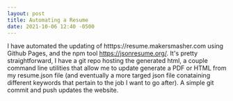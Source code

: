 ```yaml
---
layout: post
title: Automating a Resume
date: 2021-10-06 12:40 -0500
---
```


I have automated the updating of htttps://resume.makersmasher.com using Github
Pages, and the npm tool https://jsonresume.org/.  It's pretty straightforward, 
I have a git repo hosting the generated html, a couple command line utilities 
that allow me to update generate a PDF or HTML from my resume.json file 
(and eventually a more targed json file conataining different keywords that 
pertain to the job I want to go after).  A simple git commit and push updates 
the website.
